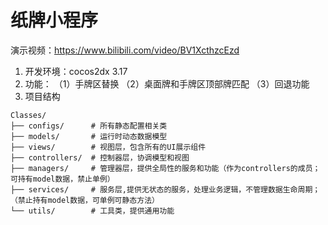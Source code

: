 # 纸牌小程序

演示视频：https://www.bilibili.com/video/BV1XcthzcEzd

 1.  开发环境：cocos2dx 3.17
 2. 功能：
（1）手牌区替换
（2）桌面牌和手牌区顶部牌匹配
（3）回退功能
 3. 项目结构
 ```
Classes/
├── configs/      # 所有静态配置相关类
├── models/       # 运行时动态数据模型
├── views/        # 视图层，包含所有的UI展示组件
├── controllers/  # 控制器层，协调模型和视图
├── managers/     # 管理器层，提供全局性的服务和功能（作为controllers的成员；可持有model数据，禁止单例）
├── services/     # 服务层,提供无状态的服务，处理业务逻辑，不管理数据生命周期；（禁止持有model数据，可单例可静态方法）
└── utils/        # 工具类，提供通用功能
```

<!--stackedit_data:
eyJoaXN0b3J5IjpbMzkwMjExODA3XX0=
-->